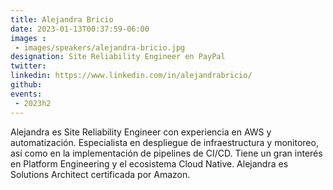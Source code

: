 ```yaml
---
title: Alejandra Bricio
date: 2023-01-13T00:37:59-06:00
images : 
 - images/speakers/alejandra-bricio.jpg
designation: Site Reliability Engineer en PayPal 
twitter: 
linkedin: https://www.linkedin.com/in/alejandrabricio/
github: 
events:
 - 2023h2
---
```


 Alejandra es Site Reliability Engineer con experiencia en AWS y automatización. Especialista en despliegue de infraestructura y monitoreo, así como en la implementación de pipelines de CI/CD. Tiene un gran interés en Platform Engineering y el ecosistema Cloud Native. Alejandra es Solutions Architect certificada por Amazon.
 